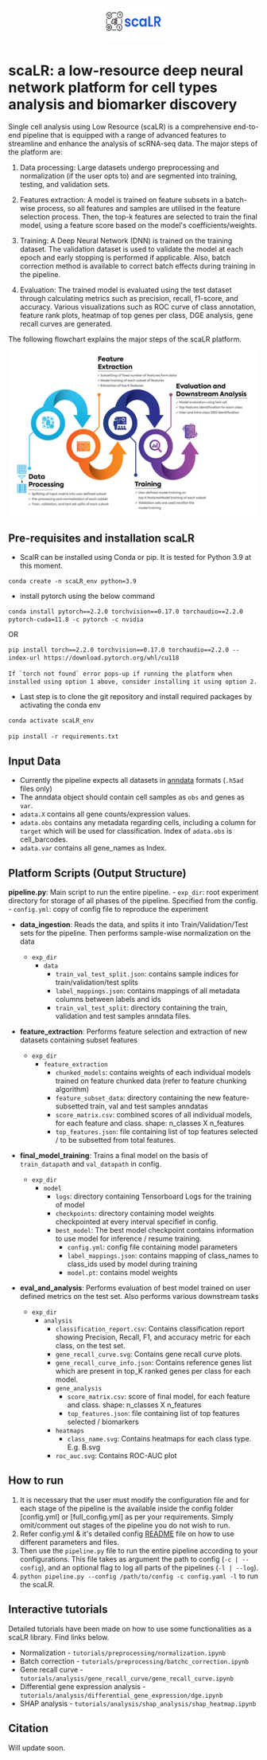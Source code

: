 <p align="center"><img src="scaLR_logo.png" width="125" height="70"></p>

# scaLR: a low-resource deep neural network platform for cell types analysis and biomarker discovery

Single cell analysis using Low Resource (scaLR) is a comprehensive end-to-end pipeline that is equipped with a range of advanced features to streamline and enhance the analysis of scRNA-seq data. The major steps of the platform are:

1. Data processing: Large datasets undergo preprocessing and normalization (if the user opts to) and are segmented into training, testing, and validation sets.

2. Features extraction: A model is trained on feature subsets in a batch-wise process, so all features and samples are utilised in the feature selection process. Then, the top-k features are selected to train the final model, using a feature score based on the model's coefficients/weights.

3. Training: A Deep Neural Network (DNN) is trained on the training dataset. The validation dataset is used to validate the model at each epoch and early stopping is performed if applicable. Also, batch correction method is available to correct batch effects during training in the pipeline.

4. Evaluation: The trained model is evaluated using the test dataset through calculating metrics such as precision, recall, f1-score, and accuracy. Various visualizations such as ROC curve of class annotation, feature rank plots, heatmap of top genes per class, DGE analysis, gene recall curves are generated.

The following flowchart explains the major steps of the scaLR platform.

![image.jpg](Schematic-of-scPipeline.jpg)

## Pre-requisites and installation scaLR


- ScalR can be installed using Conda or pip. It is tested for Python 3.9 at this moment.

```
conda create -n scaLR_env python=3.9

```

- install pytorch using the below command

```
conda install pytorch==2.2.0 torchvision==0.17.0 torchaudio==2.2.0 pytorch-cuda=11.8 -c pytorch -c nvidia

```

OR

```
pip install torch==2.2.0 torchvision==0.17.0 torchaudio==2.2.0 --index-url https://download.pytorch.org/whl/cu118

If `torch not found` error pops-up if running the platform when installed using option 1 above, consider installing it using option 2.
```


- Last step is to clone the git repository and install required packages by activating the conda env


```
conda activate scaLR_env

pip install -r requirements.txt

```

## Input Data
- Currently the pipeline expects all datasets in [anndata](https://anndata.readthedocs.io/en/latest/tutorials/notebooks/getting-started.html) formats (`.h5ad` files only)
- The anndata object should contain cell samples as `obs` and genes as `var`.
- `adata.X` contains all gene counts/expression values.
- `adata.obs` contains any metadata regarding cells, including a column for `target` which will be used for classification. Index of `adata.obs` is cell_barcodes.
- `adata.var` contains all gene_names as Index.


## Platform Scripts (Output Structure)
**pipeline.py**:
Main script to run the entire pipeline.
    - `exp_dir`: root experiment directory for storage of all phases of the pipeline. Specified from the config.
    - `config.yml`: copy of config file to reproduce the experiment

- **data_ingestion**:
Reads the data, and splits it into Train/Validation/Test sets for the pipeline. Then performs sample-wise normalization on the data
    - `exp_dir`
        - `data`
            - `train_val_test_split.json`: contains sample indices for train/validation/test splits
            - `label_mappings.json`: contains mappings of all metadata columns between labels and ids
            - `train_val_test_split`: directory containing the train, validation and test samples anndata files.

- **feature_extraction**:
Performs feature selection and extraction of new datasets containing subset features
    - `exp_dir`
        - `feature_extraction`
            - `chunked_models`: contains weights of each individual models trained on feature chunked data (refer to feature chunking algorithm)
            - `feature_subset_data`: directory containing the new feature-subsetted train, val and test samples anndatas
            - `score_matrix.csv`: combined scores of all individual models, for each feature and class. shape: n_classes X n_features
            - `top_features.json`: file containing list of top features selected / to be subsetted from total features.

- **final_model_training**:
Trains a final model on the basis of `train_datapath` and `val_datapath` in config.
    - `exp_dir`
        - `model`
            - `logs`: directory containing Tensorboard Logs for the training of model
            - `checkpoints`: directory containing model weights checkpointed at every interval specifief in config.
            - `best_model`: The best model checkpoint contains information to use model for inference / resume training.
                - `config.yml`: config file containing model parameters
                - `label_mappings.json`: contains mapping of class_names to class_ids used by model during training
                - `model.pt`: contains model weights

- **eval_and_analysis**:
Performs evaluation of best model trained on user defined metrics on the test set. Also performs various downstream tasks
   - `exp_dir`
        - `analysis`
            - `classification_report.csv`: Contains classification report showing Precision, Recall, F1, and accuracy metric for each class, on the test set.
            - `gene_recall_curve.svg`: Contains gene recall curve plots.
            - `gene_recall_curve_info.json`: Contains reference genes list which are present in top_K ranked genes per class for each model.
            - `gene_analysis`
                - `score_matrix.csv`: score of final model, for each feature and class. shape: n_classes X n_features
                - `top_features.json`: file containing list of top features selected / biomarkers
            -  `heatmaps`
                - `class_name.svg`: Contains heatmaps for each class type. E.g. B.svg
            - `roc_auc.svg`: Contains ROC-AUC plot


## How to run

1. It is necessary that the user must modify the configuration file and for each stage of the pipeline is the available inside the config folder [config.yml] or [full_config.yml] as per your requirements. Simply omit/comment out stages of the pipeline you do not wish to run.
2. Refer config.yml & it's detailed config [README](config_README.md) file on how to use different parameters and files.
3. Then use the `pipeline.py` file to run the entire pipeline according to your configurations. This file takes as argument the path to config (`-c | --config`), and an optional flag to log all parts of the pipelines (`-l | --log`).
4. `python pipeline.py --config /path/to/config -c config.yaml -l` to run the scaLR.


## Interactive tutorials
Detailed tutorials have been made on how to use some functionalities as a scaLR library. Find links below.

- Normalization - `tutorials/preprocessing/normalization.ipynb`
- Batch correction - `tutorials/preprocessing/batchc_correction.ipynb`
- Gene recall curve - `tutorials/analysis/gene_recall_curve/gene_recall_curve.ipynb`
- Differential gene expression analysis - `tutorials/analysis/differential_gene_expression/dge.ipynb`
- SHAP analysis - `tutorials/analysis/shap_analysis/shap_heatmap.ipynb`


## Citation
Will update soon.
